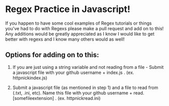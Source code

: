 # Regex Practice in Javascript!

If you happen to have some cool examples of Regex tutorials or things you've had to do with Regexs please make a pull request and add on to this! Any additions would be greatly appreciated as I know I would like to get better with regexs and I know many others would as well!

## Options for adding on to this:

1. If you are just using a string variable and not reading from a file - Submit a javascript file with your github username + index.js . (ex. httpnickindex.js)

2. Submit a javascript file (as mentioned in step 1) and a file to read from (.txt, .ini, etc). Name this file with your github username + read.[somefileextension] . (ex. httpnickread.ini)